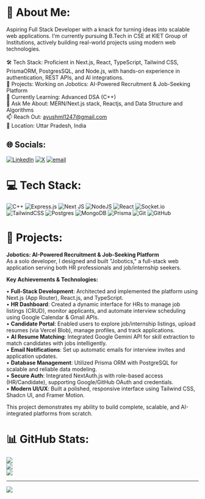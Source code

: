 # 💫 About Me:
Aspiring Full Stack Developer with a knack for turning ideas into scalable web applications. I'm currently pursuing B.Tech in CSE at KIET Group of Institutions, actively building real-world projects using modern web technologies.<br><br>🛠️ Tech Stack: Proficient in Next.js, React, TypeScript, Tailwind CSS, PrismaORM, PostgresSQL, and Node.js, with hands-on experience in authentication, REST APIs, and AI integrations.<br>🚀 Projects: Working on Jobotics: AI-Powered Recruitment & Job-Seeking Platform<br>🌱 Currently Learning: Advanced DSA (C++)<br>💬 Ask Me About: MERN/Next.js stack, Reactjs,  and Data Structure and Algorithms<br>📫 Reach Out: ayushml1247@gmail.com<br>📍 Location: Uttar Pradesh, India


## 🌐 Socials:
[![LinkedIn](https://img.shields.io/badge/LinkedIn-%230077B5.svg?logo=linkedin&logoColor=white)](https://www.linkedin.com/in/ayush-kesharwani-2277b5282/) [![X](https://img.shields.io/badge/X-black.svg?logo=X&logoColor=white)](https://x.com/ayushm28) [![email](https://img.shields.io/badge/Email-D14836?logo=gmail&logoColor=white)](mailto:ayushml1247@gmail.com) 

# 💻 Tech Stack:
![C++](https://img.shields.io/badge/c++-%2300599C.svg?style=for-the-badge&logo=c%2B%2B&logoColor=white) ![Express.js](https://img.shields.io/badge/express.js-%23404d59.svg?style=for-the-badge&logo=express&logoColor=%2361DAFB) ![Next JS](https://img.shields.io/badge/Next-black?style=for-the-badge&logo=next.js&logoColor=white) ![NodeJS](https://img.shields.io/badge/node.js-6DA55F?style=for-the-badge&logo=node.js&logoColor=white) ![React](https://img.shields.io/badge/react-%2320232a.svg?style=for-the-badge&logo=react&logoColor=%2361DAFB) ![Socket.io](https://img.shields.io/badge/Socket.io-black?style=for-the-badge&logo=socket.io&badgeColor=010101) ![TailwindCSS](https://img.shields.io/badge/tailwindcss-%2338B2AC.svg?style=for-the-badge&logo=tailwind-css&logoColor=white) ![Postgres](https://img.shields.io/badge/postgres-%23316192.svg?style=for-the-badge&logo=postgresql&logoColor=white) ![MongoDB](https://img.shields.io/badge/MongoDB-%234ea94b.svg?style=for-the-badge&logo=mongodb&logoColor=white) ![Prisma](https://img.shields.io/badge/Prisma-3982CE?style=for-the-badge&logo=Prisma&logoColor=white) ![Git](https://img.shields.io/badge/git-%23F05033.svg?style=for-the-badge&logo=git&logoColor=white) ![GitHub](https://img.shields.io/badge/github-%23121011.svg?style=for-the-badge&logo=github&logoColor=white)

# 🚀 Projects:
<b>Jobotics: AI-Powered Recruitment & Job-Seeking Platform</b><br>
As a solo developer, I designed and built "Jobotics," a full-stack web application serving both HR professionals and job/internship seekers.<br>

<b>Key Achievements & Technologies:</b><br>

• <b>Full-Stack Development</b>: Architected and implemented the platform using Next.js (App Router), React.js, and TypeScript.<br>
• <b>HR Dashboard</b>: Created a dynamic interface for HRs to manage job listings (CRUD), monitor applicants, and automate interview scheduling using Google Calendar & Gmail APIs.<br>
• <b>Candidate Portal</b>: Enabled users to explore job/internship listings, upload resumes (via Vercel Blob), manage profiles, and track applications.<br> 
• <b>AI Resume Matching</b>: Integrated Google Gemini API for skill extraction to match candidates with jobs intelligently.<br> 
• <b>Email Notifications</b>: Set up automatic emails for interview invites and application updates.<br>
• <b>Database Management</b>: Utilized Prisma ORM with PostgreSQL for scalable and reliable data modeling.<br> 
• <b>Secure Auth</b>: Integrated NextAuth.js with role-based access (HR/Candidate), supporting Google/GitHub OAuth and credentials.<br>
• <b>Modern UI/UX</b>: Built a polished, responsive interface using Tailwind CSS, Shadcn UI, and Framer Motion.<br>

This project demonstrates my ability to build complete, scalable, and AI-integrated platforms from scratch.<br>

# 📊 GitHub Stats:
![](https://github-readme-stats.vercel.app/api?username=the-ayushm&theme=dark&hide_border=false&include_all_commits=false&count_private=false)<br/>
![](https://nirzak-streak-stats.vercel.app/?user=the-ayushm&theme=dark&hide_border=false)<br/>
![](https://github-readme-stats.vercel.app/api/top-langs/?username=the-ayushm&theme=dark&hide_border=false&include_all_commits=false&count_private=false&layout=compact)

---
[![](https://visitcount.itsvg.in/api?id=the-ayushm&icon=0&color=0)](https://visitcount.itsvg.in)


